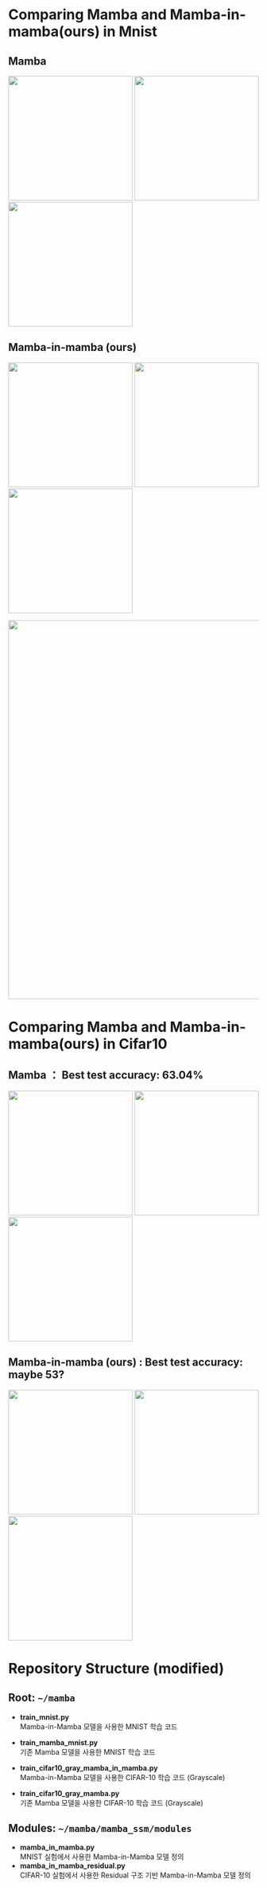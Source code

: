 # Comparing Mamba and Mamba-in-mamba(ours) in Mnist  

## Mamba  
<p float="left">
  <img src="https://github.com/user-attachments/assets/1bf6c860-deb7-4208-9526-37fed0decc27" width="250" />
  <img src="https://github.com/user-attachments/assets/1a372ea3-f318-49cf-b60e-00cc7ca2a199" width="250" />
  <img src="https://github.com/user-attachments/assets/811948f6-e0c1-4619-90e5-f9b41b2aa789" width="250" />
</p>

## Mamba-in-mamba (ours)  
<p float="left">
  <img src="https://github.com/user-attachments/assets/d1bdf7ef-cca3-4e40-a645-e509c8eceb26" width="250" />
  <img src="https://github.com/user-attachments/assets/74bc5ea2-6110-43d0-a161-ba02b07e16bd" width="250" />
  <img src="https://github.com/user-attachments/assets/e7b8707a-f2d2-4363-98c4-128f1b43b1e9" width="250" />
</p>

<p float="left">
  <img src="https://github.com/user-attachments/assets/b7ced2c0-dc71-4ce8-b9eb-b29351e4f3b5" width="760" />
</p>


# Comparing Mamba and Mamba-in-mamba(ours) in Cifar10  

## Mamba ： Best test accuracy: 63.04%  
<p float="left">
  <img src="https://github.com/user-attachments/assets/cd8c50c1-4abd-4865-b1a5-2b1756260a52" width="250" />
  <img src="https://github.com/user-attachments/assets/eead6285-1e72-4924-addc-e7acd4ee074f" width="250" />
  <img src="https://github.com/user-attachments/assets/c4de8bb7-857b-412a-8565-5018377a33c9" width="250" />
</p>

## Mamba-in-mamba (ours) : Best test accuracy: maybe 53?
<p float="left">
  <img src="https://github.com/user-attachments/assets/6dcc0044-d5dd-4475-9482-512526d0540c" width="250" />
  <img src="https://github.com/user-attachments/assets/50a73a54-a2ff-4f5b-9108-38c7ecb5c98c" width="250" />
  <img src="https://github.com/user-attachments/assets/446eb396-eaf7-44dc-81b2-d149337c426a" width="250" />
</p>


# Repository Structure (modified)

## Root: `~/mamba`
- **train_mnist.py**  
  Mamba-in-Mamba 모델을 사용한 MNIST 학습 코드  
- **train_mamba_mnist.py**  
  기존 Mamba 모델을 사용한 MNIST 학습 코드  

- **train_cifar10_gray_mamba_in_mamba.py**  
  Mamba-in-Mamba 모델을 사용한 CIFAR-10 학습 코드 (Grayscale)  
- **train_cifar10_gray_mamba.py**  
  기존 Mamba 모델을 사용한 CIFAR-10 학습 코드 (Grayscale)  


## Modules: `~/mamba/mamba_ssm/modules`
- **mamba_in_mamba.py**  
  MNIST 실험에서 사용한 Mamba-in-Mamba 모델 정의  
- **mamba_in_mamba_residual.py**  
  CIFAR-10 실험에서 사용한 Residual 구조 기반 Mamba-in-Mamba 모델 정의  
